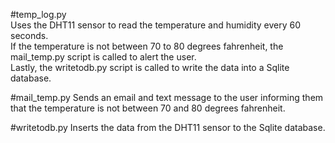 #temp_log.py  
Uses the DHT11 sensor to read the temperature and humidity every 60 seconds.  
If the temperature is not between 70 to 80 degrees fahrenheit, the mail_temp.py script is called to alert the user.  
Lastly, the writetodb.py script is called to write the data into a Sqlite database.  

#mail_temp.py 
Sends an email and text message to the user informing them that the temperature is not between 70 and 80 degrees fahrenheit.  

#writetodb.py 
Inserts the data from the DHT11 sensor to the Sqlite database.
